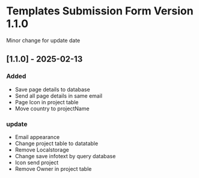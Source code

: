 # Templates Submission Form Version 1.1.0
Minor change for update date
## [1.1.0] - 2025-02-13

### Added
- Save page details to database
- Send all page details in same email
- Page Icon in project table
- Move country to projectName

### update
- Email appearance
- Change project table to datatable
- Remove Localstorage
- Change save infotext by query database
- Icon send project
- Remove Owner in project table